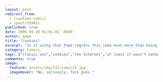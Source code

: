```yaml
---
layout: post
redirect_from: 
  - /cookies-comic/
  - /post/3d992/
published: true
date: 2006-04-20 01:01:01 -0400
author: pope
title: "Cookies"
excerpt: "Is it wrong that Pope regrets this joke even more than being a part of Circle Jerks and Fistmas?"
category: Comics
tags: ["classic wnv","cookies","the Internet","at least it wasn't oatmeal"]
comments: true 
image:
  feature: assets/img/lol/comic15.jpg
  imageHover: "No, seriously, fuck puns."
---
```


